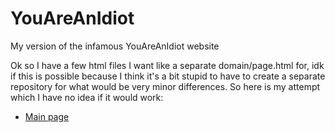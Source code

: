 # YouAreAnIdiot
My version of the infamous YouAreAnIdiot website

Ok so I have a few html files I want like a separate domain/page.html for, idk if this is possible because I think it's a bit stupid to have to create a separate repository for what would be very minor differences. So here is my attempt which I have no idea if it would work:
- [Main page](idiot.html)
